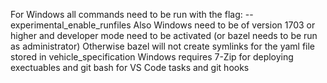 For Windows all commands need to be run with the flag: --experimental_enable_runfiles 
Also Windows need to be of version 1703 or higher and developer mode need to be activated (or bazel needs to be run as administrator)
Otherwise bazel will not create symlinks for the yaml file stored in vehicle_specification
Windows requires 7-Zip for deploying exectuables and git bash for VS Code tasks and git hooks